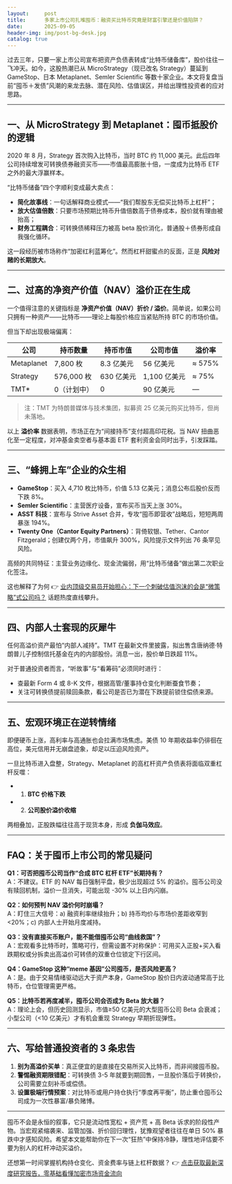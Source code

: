 ```yaml
---
layout:     post
title:      多家上市公司扎堆囤币：融资买比特币究竟是财富引擎还是价值陷阱？
date:       2025-09-05
header-img: img/post-bg-desk.jpg
catalog: true
---
```


过去三年，只要一家上市公司宣布把资产负债表转成“比特币储备库”，股价往往一飞冲天。如今，这股热潮已从 MicroStrategy（现已改名 Strategy）蔓延到 GameStop、日本 Metaplanet、Semler Scientific 等数十家企业。本文将复盘当前“囤币＋发债”风潮的来龙去脉、潜在风险、估值误区，并给出理性投资者的应对思路。

---

## 一、从 MicroStrategy 到 Metaplanet：囤币抵股价的逻辑

2020 年 8 月，Strategy 首次购入比特币，当时 BTC 约 11,000 美元。此后四年公司持续增发可转换债券融资买币——市值最高膨胀十倍，一度成为比特币 ETF 之外的最大浮赢样本。  

“比特币储备”四个字顺利变成最大卖点：  
- **简化故事线**：一句话解释商业模式——“我们帮股东无偿买比特币上杠杆”；  
- **放大估值倍数**：只要市场预期比特币升值倍数高于债券成本，股价就有理由被抬高；  
- **财务工程耦合**：可转换债稀释压力被高 beta 股价消化，普通股＋债券形成自我强化循环。

这一段经历被市场称作“加密红利蓝筹化”。然而杠杆甜蜜点的反面，正是 **风险对赌的长期放大**。

---

## 二、过高的净资产价值（NAV）溢价正在生成

一个值得注意的关键指标是 **净资产价值（NAV）折价 / 溢价**。简单说，如果公司只拥有一种资产——比特币——理论上每股价格应当紧贴所持 BTC 的市场价值。  

但当下却出现极端偏离：

| 公司 | 持币数量 | 持币市值 | 公司市值 | 溢价率 |
| --- | --- | --- | --- | --- |
| Metaplanet | 7,800 枚 | 8.3 亿美元 | 56 亿美元 | ≈ 575% |
| Strategy | 576,000 枚 | 630 亿美元 | 1,100 亿美元 | ≈ 75% |
| TMT* | 0（计划中） | 0 | 90 亿美元 | — |

> 注：TMT 为特朗普媒体与技术集团，拟募资 25 亿美元购买比特币，但尚未落地。

以上 **溢价率** 数据表明，市场正在为“间接持币”支付超高印花税。当 NAV 扭曲恶化至一定程度，对冲基金卖空者与基本面 ETF 套利资金会同时出手，引发踩踏。

---

## 三、“蜂拥上车”企业的众生相

- **GameStop**：买入 4,710 枚比特币，价值 5.13 亿美元；消息公布后股价反而下跌 8%。  
- **Semler Scientific**：主营医疗设备，宣布买币当天上涨 30%。  
- **ASST 科技**：宣布与 Strive Asset 合并，专攻“囤币即营收”战略后，短短两周暴涨 194%。  
- **Twenty One（Cantor Equity Partners）**：背倚软银、Tether、Cantor Fitzgerald；创建仅两个月，市值飙升 300%，风险提示文件列出 76 条罕见风险。

高频的共同特征：主营业务边缘化、现金流偏弱，用“比特币储备”做出第二次职业化签注。  

这也解释了为何 👉 [业内顶级交易员开始担心：下一个刺破估值泡沫的会是“微策略”式公司吗？](https://okxdog.com/) 话题热度直线攀升。

---

## 四、内部人士套现的灰犀牛

任何高溢价资产最怕“内部人减持”。TMT 在最新文件里披露，拟出售含唐纳德·特朗普儿子控制信托基金在内的内部股份。消息一出，股价单日跌超 11%。  

对于普通投资者而言，“听故事”与“看筹码”必须同时进行：  
- 查最新 Form 4 或 8-K 文件，根据高管/董事持仓变化判断蚕食节奏；  
- 关注可转换债提前赎回条款，看公司是否已为潜在下跌提前锁住偿债来源。

---

## 五、宏观环境正在逆转情绪

即便硬币上涨，高利率与高通胀也会拉满市场焦虑。美债 10 年期收益率仍徘徊在高位，美元信用并无崩盘迹象，却足以压迫风险资产。  

一旦比特币进入盘整，Strategy、Metaplanet 的高杠杆资产负债表将面临双重杠杆反噬：  
- 1. **BTC 价格下跌**  
- 2. **公司股价溢价收缩**  

两相叠加，正股跌幅往往高于现货本身，形成 **负伽马效应**。

---

## FAQ：关于囤币上市公司的常见疑问

**Q1：可否把囤币公司当作“合成 BTC 杠杆 ETF”长期持有？**  
A：不建议。ETF 的 NAV 每日强制平盘，极少出现超过 5% 的溢价。囤币公司没有赎回机制，溢价一旦消失，可能出现 -30% 以上日内闪崩。

**Q2：如何预判 NAV 溢价何时崩塌？**  
A：盯住三大信号：a) 融资利率继续抬升；b) 持币均价与市场价差距收窄到 <20%；c) 内部人士开始月度减持。

**Q3：没有直接买币账户，能不能借囤币公司“曲线救国”？**  
A：宏观看多比特币时，策略可行，但需设置不对称保护：可用买入正股+买入看跌期权或分拆卖出高溢价可转债的双重仓位锁定下行区间。

**Q4：GameStop 这种“meme 基因”公司囤币，是否风险更高？**  
A：是。由于交易情绪驱动远大于资产本身，GameStop 股价日内波动通常高于比特币，仓位管理需更严格。

**Q5：比特币若再度减半，囤币公司会否成为 Beta 放大器？**  
A：理论上会，但历史回测显示，市值≥50 亿美元的大型囤币公司 Beta 会衰减；小型公司（<10 亿美元）才有机会重现 Strategy 早期折现弹性。

---

## 六、写给普通投资者的 3 条忠告

1. **别为高溢价买单**：真正便宜的是直接在交易所买入比特币，而非间接囤币股。  
2. **警惕融资期限错配**：可转换债 3-5 年就要到期回售，一旦股价落后于转换价，公司需要立刻补币或偿债。  
3. **设置极端行情预案**：对比特币或用户持仓执行“季度再平衡”，防止重仓囤币公司成为一次性暴富/暴负赌博。

---

囤币不会是永恒的叙事，它只是流动性宽松 + 资产荒 + 高 Beta 诉求的阶段性产物。当宏观紧缩袭来、监管加强、折价回归理性，犹豫观望者往往在单日 50% 暴跌中才感知风险。希望本文能帮助你在下一次“狂热”中保持冷静，理性地评估要不要为别人的杠杆冲动买溢价。

还想第一时间掌握机构持仓变化、资金费率与链上杠杆数据？ 👉 [点击获取最新深度研究报告，零基础看懂加密市场资金流向](https://okxdog.com/)